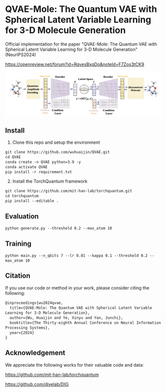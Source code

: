 # QVAE-Mole: The Quantum VAE with Spherical Latent Variable Learning for 3-D Molecule Generation

Official implementation for the paper "QVAE-Mole: The Quantum VAE with Spherical Latent Variable Learning for 3-D Molecule Generation" (NeurIPS2024)

https://openreview.net/forum?id=RqvesBxqDo&noteId=F7Zos3tCK9



![](Fig/overview.png)

## Install

1. Clone this repo and setup the environment

```
git clone https://github.com/wuhuaijin/QVAE.git
cd QVAE
conda create -n QVAE python=3.9 -y
conda activate QVAE
pip install -r requirement.txt
```

2. Install the TorchQuantum framework

```
git clone https://github.com/mit-han-lab/torchquantum.git
cd torchquantum
pip install --editable .
```

## Evaluation

```
python generate.py --threshold 0.2 --max_atom 10
```

## Training

```
python main.py --n_qbits 7 --lr 0.01 --kappa 0.1 --threshold 0.2 --max_atom 10
```

## Citation

If you use our code or method in your work, please consider citing the following:

```
@inproceedings{wu2024qvae,
  title={QVAE-Mole: The Quantum VAE with Spherical Latent Variable Learning for 3-D Molecule Generation},
  author={Wu, Huaijin and Ye, Xinyu and Yan, Junchi},
  booktitle={The Thirty-eighth Annual Conference on Neural Information Processing Systems},
  year={2024}
}
```

## Acknowledgement

We appreciate the following works for their valuable code and data:

https://github.com/mit-han-lab/torchquantum

https://github.com/divelab/DIG
